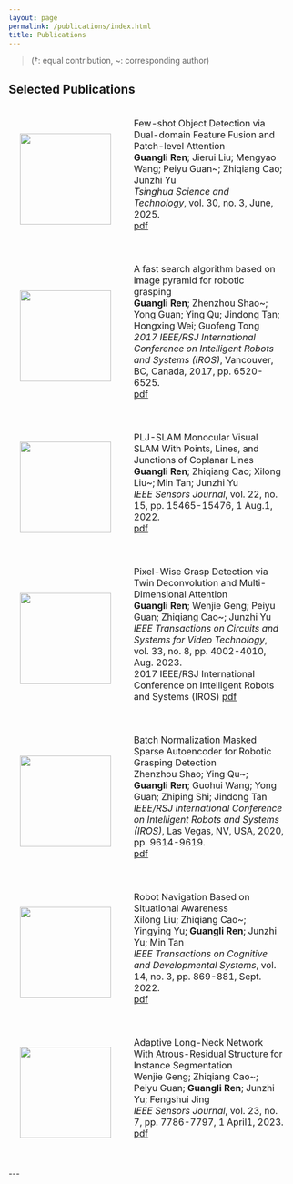 ```yaml
---
layout: page
permalink: /publications/index.html
title: Publications
---
```


> (†: equal contribution, ~: corresponding author)

## Selected Publications
<table style="width:100%;border:0px;border-spacing:0px;border-collapse:separate;margin-right:auto;margin-left:auto;">
<tbody>
    <tr>
      <td style="padding:20px;width:25%;vertical-align:middle">
        <div class="one">
          <img src='https://rengl.github.io/images/dffpa.jpg' width="160">
        </div>
      </td>
      <td style="padding:20px;width:75%;vertical-align:middle">
        <!-- <a href="https://cat3d.github.io/"> -->
      <span class="papertitle">Few-shot Object Detection via Dual-domain Feature Fusion and Patch-level Attention</span>
        <!-- </a> -->
        <br>
        <strong>Guangli Ren</strong>; Jierui Liu; Mengyao Wang; Peiyu Guan~; Zhiqiang Cao; Junzhi Yu
        <br>
        <em>Tsinghua Science and Technology</em>, vol. 30, no. 3, June, 2025. 
        <!-- <font color="red"><strong>(Oral Presentation)</strong></font> -->
        <br>
        <!-- <a href="https://cat3d.github.io/"><font color="blue">project page</font></a> -->
        <!-- <a href="https://arxiv.org/abs/2405.10314"><font color="blue">arXiv</font></a> -->
        <div class="button">
            <a href="https://rengl.github.io/mypaper/papers/iros2017.pdf">pdf</a>
        </div>
        <p></p>
        <!-- <p>
        A single model built around diffusion and NeRF that does text-to-3D, image-to-3D, and few-view reconstruction, trains in 1 minute, and renders at 60FPS in a browser.
        </p> -->
      </td>
    </tr>
    <tr>
      <td style="padding:20px;width:25%;vertical-align:middle">
        <div class="one">
          <img src='https://rengl.github.io/images/iros2017.jpg' width="160">
        </div>
      </td>
      <td style="padding:20px;width:75%;vertical-align:middle">
      <span class="papertitle">A fast search algorithm based on image pyramid for robotic grasping</span>
        <br>
        <strong>Guangli Ren</strong>; Zhenzhou Shao~; Yong Guan; Ying Qu; Jindong Tan; Hongxing Wei; Guofeng Tong
        <br>
        <em>2017 IEEE/RSJ International Conference on Intelligent Robots and Systems (IROS)</em>, Vancouver, BC, Canada, 2017, pp. 6520-6525.
        <br>
        <div class="button">
            <a href="https://rengl.github.io/mypaper/papers/iros2017.pdf">pdf</a>
        </div>
        <!-- <a href="https://rengl.github.io/mypaper/papers/iros2017.pdf"><font color="blue">pdf</font></a> -->
        <p></p>
      </td>
    </tr>
    <tr>
      <td style="padding:20px;width:25%;vertical-align:middle">
        <div class="one">
          <img src='https://rengl.github.io/images/pljslam.jpg' width="160">
        </div>
      </td>
      <td style="padding:20px;width:75%;vertical-align:middle">
      <span class="papertitle">PLJ-SLAM Monocular Visual SLAM With Points, Lines, and Junctions of Coplanar Lines</span>
        <br>
        <strong>Guangli Ren</strong>; Zhiqiang Cao; Xilong Liu~; Min Tan; Junzhi Yu
        <br>
        <em>IEEE Sensors Journal</em>, vol. 22, no. 15, pp. 15465-15476, 1 Aug.1, 2022.
        <br>
        <div class="button">
          <a href="https://rengl.github.io/mypaper/papers/pljslam.pdf">pdf</a>
        </div>
        <!-- <a href="https://rengl.github.io/mypaper/papers/pljslam.pdf"><font color="blue">pdf</font></a> -->
        <p></p>
      </td>
    </tr>
    <tr>
      <td style="padding:20px;width:25%;vertical-align:middle">
        <div class="one">
          <img src='https://rengl.github.io/images/tdmagnet.jpg' width="160">
        </div>
      </td>
      <td style="padding:20px;width:75%;vertical-align:middle">
      <span class="papertitle">Pixel-Wise Grasp Detection via Twin Deconvolution and Multi-Dimensional Attention</span>
        <br>
        <strong>Guangli Ren</strong>; Wenjie Geng; Peiyu Guan; Zhiqiang Cao~; Junzhi Yu
        <br>
        <em>IEEE Transactions on Circuits and Systems for Video Technology</em>, vol. 33, no. 8, pp. 4002-4010, Aug. 2023.
        <br>
        <div class="button">2017 IEEE/RSJ International Conference on Intelligent Robots and Systems (IROS)
          <a href="https://rengl.github.io/mypaper/papers/tdmagnet.pdf">pdf</a>
        </div>
        <!-- <a href="https://rengl.github.io/mypaper/papers/tdmagnet.pdf"><font color="blue">pdf</font></a> -->
        <p></p>
      </td>
    </tr>
    <tr>
      <td style="padding:20px;width:25%;vertical-align:middle">
        <div class="one">
          <img src='https://rengl.github.io/images/iros2020.jpg' width="160">
        </div>
      </td>
      <td style="padding:20px;width:75%;vertical-align:middle">
      <span class="papertitle">Batch Normalization Masked Sparse Autoencoder for Robotic Grasping Detection</span>
        <br>
        Zhenzhou Shao; Ying Qu~; <strong>Guangli Ren</strong>; Guohui Wang; Yong Guan; Zhiping Shi; Jindong Tan
        <br>
        <em>IEEE/RSJ International Conference on Intelligent Robots and Systems (IROS)</em>, Las Vegas, NV, USA, 2020, pp. 9614-9619.
        <br>
        <div class="button">
          <a href="https://rengl.github.io/mypaper/papers/iros2020.pdf">pdf</a>
        </div>
        <!-- <a href="https://rengl.github.io/mypaper/papers/iros2020.pdf"><font color="blue">pdf</font></a> -->
        <p></p>
      </td>
    </tr>
    <tr>
      <td style="padding:20px;width:25%;vertical-align:middle">
        <div class="one">
          <img src='https://rengl.github.io/images/yyy.jpg' width="160">
        </div>
      </td>
      <td style="padding:20px;width:75%;vertical-align:middle">
      <span class="papertitle">Robot Navigation Based on Situational Awareness</span>
        <br>
        Xilong Liu; Zhiqiang Cao~; Yingying Yu; <strong>Guangli Ren</strong>; Junzhi Yu; Min Tan
        <br>
        <em>IEEE Transactions on Cognitive and Developmental Systems</em>, vol. 14, no. 3, pp. 869-881, Sept. 2022.
        <br>
        <!-- <a href="https://rengl.github.io/mypaper/papers/yyy.pdf"><font color="blue">pdf</font></a> -->
        <div class="button">
        <a href="https://rengl.github.io/mypaper/papers/yyy.pdf">pdf</a>
        </div>
        <p></p>
      </td>
    </tr>
    <tr>
      <td style="padding:20px;width:25%;vertical-align:middle">
        <div class="one">
          <img src='https://rengl.github.io/images/gwj.jpg' width="160">
        </div>
      </td>
      <td style="padding:20px;width:75%;vertical-align:middle">
      <span class="papertitle">Adaptive Long-Neck Network With Atrous-Residual Structure for Instance Segmentation</span>
        <br>
        Wenjie Geng; Zhiqiang Cao~; Peiyu Guan; <strong>Guangli Ren</strong>; Junzhi Yu; Fengshui Jing
        <br>
        <em>IEEE Sensors Journal</em>, vol. 23, no. 7, pp. 7786-7797, 1 April1, 2023.
        <br>
        <!-- <a href="https://rengl.github.io/mypaper/papers/gwj.pdf"><font color="blue">pdf</font></a> -->
        <div class="button">
        <a href="https://rengl.github.io/mypaper/papers/gwj.pdf">pdf</a>
        </div>
        <p></p>
      </td>
    </tr>
  <!-- <tr bgcolor="#ffffd0"> -->
  <!-- <tr>
      <td style="padding:20px;width:25%;vertical-align:middle">
        <div class="one">
          <img src='https://rengl.github.io/images/cat3d.jpg' width="160">
        </div>
      </td>
      <td style="padding:20px;width:75%;vertical-align:middle">
        <a href="https://cat3d.github.io/">
      <span class="papertitle">CAT3D: Create Anything in 3D with Multi-View Diffusion Models</span>
        </a>
        <br>
        <a href="https://ruiqigao.github.io/">Ruiqi Gao</a>*,
        <a href="https://holynski.org/">Aleksander Holynski</a>*, 
        <a href="https://henzler.github.io/">Philipp Henzler</a>,
        <a href="https://github.com/ArthurBrussee">Arthur Brussee</a>, 
        <a href="http://ricardomartinbrualla.com/">Ricardo Martin Brualla</a>, 
        <a href="https://pratulsrinivasan.github.io/">Pratul P. Srinivasan</a>,
        <strong>Jonathan T. Barron</strong>,
        <a href="https://poolio.github.io/">Ben Poole</a>*
        <br>
        <em>NeurIPS</em>, 2024 &nbsp <font color="red"><strong>(Oral Presentation)</strong></font>
        <br>
        <a href="https://cat3d.github.io/"><font color="blue">project page</font></a>
        <a href="https://arxiv.org/abs/2405.10314"><font color="blue">arXiv</font></a>
        <p></p>
        <p>
        A single model built around diffusion and NeRF that does text-to-3D, image-to-3D, and few-view reconstruction, trains in 1 minute, and renders at 60FPS in a browser.
        </p>
      </td>
    </tr> -->
</tbody>
</table>
---
<!-- 
## Degree Thesis
-->
